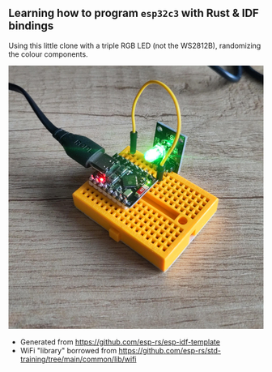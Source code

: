 ## Learning how to program `esp32c3` with Rust & IDF bindings

Using this little clone with a triple RGB LED (not the WS2812B), randomizing the colour components.

![ESP32 C3 Super Mini](assets/image20240503_183324454.jpg)

- Generated from https://github.com/esp-rs/esp-idf-template
- WiFi "library" borrowed from https://github.com/esp-rs/std-training/tree/main/common/lib/wifi

